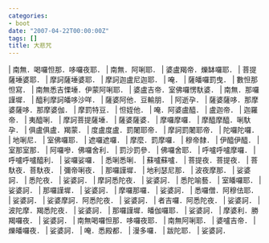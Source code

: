```yaml
---
categories:
- boot
date: "2007-04-22T00:00:00Z"
tags: []
title: 大悲咒
---
```


| 南無．喝囉怛那．哆囉夜耶． 
| 南無．阿唎耶． 
| 婆盧羯帝．爍缽囉耶． 
| 菩提薩埵婆耶． 
| 摩訶薩埵婆耶． 
| 摩訶迦盧尼迦耶． 
| 唵． 
| 薩皤囉罰曳． 
| 數怛那怛寫． 
| 南無悉吉慄埵．伊蒙阿唎耶． 
| 婆盧吉帝．室佛囉愣馱婆． 
| 南無．那囉謹墀． 
| 醯利摩訶皤哆沙咩． 
| 薩婆阿他．豆輸朋． 
| 阿逝孕． 
| 薩婆薩哆．那摩婆薩哆．那摩婆伽． 
| 摩罰特豆． 
| 怛姪他． 
| 唵．阿婆盧醯． 
| 盧迦帝． 
| 迦羅帝． 
| 夷醯唎． 
| 摩訶菩提薩埵． 
| 薩婆薩婆． 
| 摩囉摩囉． 
| 摩醯摩醯．唎馱孕． 
| 俱盧俱盧．羯蒙． 
| 度盧度盧．罰闍耶帝． 
| 摩訶罰闍耶帝． 
| 陀囉陀囉． 
| 地唎尼． 
| 室佛囉耶． 
| 遮囉遮囉． 
| 摩麼．罰摩囉． 
| 穆帝隸． 
| 伊醯伊醯． 
| 室那室那． 
| 阿囉嘇．佛囉舍利． 
| 罰沙罰參． 
| 佛囉舍耶． 
| 呼嚧呼嚧摩囉． 
| 呼嚧呼嚧醯利． 
| 娑囉娑囉． 
| 悉唎悉唎． 
| 蘇嚧蘇嚧． 
| 菩提夜．菩提夜． 
| 菩馱夜．菩馱夜． 
| 彌帝唎夜． 
| 那囉謹墀． 
| 地利瑟尼那． 
| 波夜摩那． 
| 娑婆訶． 
| 悉陀夜． 
| 娑婆訶． 
| 摩訶悉陀夜． 
| 娑婆訶． 
| 悉陀喻藝． 
| 室皤囉耶． 
| 娑婆訶． 
| 那囉謹墀． 
| 娑婆訶． 
| 摩囉那囉． 
| 娑婆訶． 
| 悉囉僧．阿穆佉耶． 
| 娑婆訶． 
| 娑婆摩訶．阿悉陀夜． 
| 娑婆訶． 
| 者吉囉．阿悉陀夜． 
| 娑婆訶． 
| 波陀摩．羯悉陀夜． 
| 娑婆訶． 
| 那囉謹墀．皤伽囉耶． 
| 娑婆訶． 
| 摩婆利．勝羯囉夜． 
| 娑婆訶． 
| 南無喝囉怛那．哆囉夜耶． 
| 南無阿唎耶． 
| 婆嚧吉帝． 
| 爍皤囉夜． 
| 娑婆訶． 
| 唵．悉殿都． 
| 漫多囉． 
| 跋陀耶． 
| 娑婆訶．
